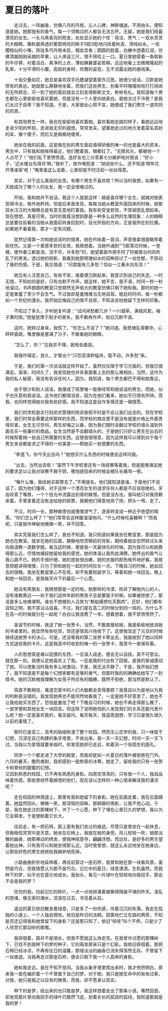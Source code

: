 # 夏日的落叶

　　走过去，一阵幽香，仿佛八月的丹桂，沁人心脾，神醉魂迷。不用抬头，便知道是她。她那独有的香气，每一个领略过的人都会无法忘怀。无疑，她是我们班最漂亮的女生。一头乌黑柔亮的短发，处处显示她的个性：简洁、秀气；一双水灵灵的大眼睛，像秋晨熟透的葡萄明亮的眸子S眨S眨地闪烁着秋波，清纯如水。一张樱桃似的小嘴，玲珑多巧丹唇未启，榴齿含香；圆圆的脸蛋，白嫩中透着红润，仿佛清晨刚刚采摘的苹果，让人谗涎三尺，恨不得咬上一口。夏日里她穿着一条崭新的牛仔裤，衬着洁白、素净的上衣，薄如蝉翼婆娑若柳。远远地看上去微微隆起的乳房，十分平滑的小腹，高挑的身材，优雅的姿态，无不流露出她的曲线美。

　　十指交叠如花，她总是喜欢双手托腮凝望着窗外沉思。她很少说话，沉默是她惯有的表达。她就那么静静地坐着，而我们这些男生，别看平时嘻嘻哈哈打打闹闹的无所顾忌，可一到了她的面前就会立刻变得斯斯文文，彬彬有礼。我知道每个男生都在心里偷偷地喜欢着她，但是没有一个人曾向她表白。是她太过于冷艳？是我们太过于自卑？我不知道。于是，大家彼此心照不宣，她便成了我们男生一道共同的风景。

　　和其他男生一样，我也在偷偷地喜欢着她。喜欢看她走路的样子，看她远远地走进夕阳的怀抱，走进我无穷的遐想。常常发呆，望着她走过的地方发着莫名其妙的呆，像个傻子，而后又是痴痴地傻笑。

　　她坐在我的前面，这是我在别的男生面前值得骄傲的唯一的也是最大的资本。男生中，只有我和她挨得最近，他们瞪着我，眼都红了。“无限风光，都被他一个人占尽了！”他们私下里愤愤道。连好友也三分羡慕七分嫉妒地对我说：“好小子，‘近水楼台先得月’啊。”我听了，故作嗔怒道：“胡说些什么，还不知道‘明年花开落谁家’呢！”嘴里虽这么说着，心里却是不时泛起一丝丝得意。

　　其实，对于这么美丽的女孩，有哪个男生不喜欢呢？所以当时我想，如果有一天她成为了哪个人的女友，我一定会很难过的。

　　开始，我和她并不说话。我这个人就是这样：越是喜欢哪个女生，就越对她表现得冷淡，格外地矜持。但是后来我发现，每每当她从教室外面回来的时候，她那双水汪汪的大眼睛总是有意无意地盯着我。我有些受宠若惊，不禁胡思乱想起来。现在想想，真是可笑。当时的我竟没想到那是一种多么自然的生理现象：人的眼睛总是要往前看的当她从我面前转身回到时，目光所指的方向，正是我所在的位置。如果她不看着我，那才一定有问题。

　　犹然记得第一次和她说话时的情景。她在吟咏着一首词，声音很柔很甜略带着些忧伤。又是一个善感多愁的女孩，我猜想着。当她吟诵到“飞絮落花时候，一登楼，便作春江都是泪，流不尽，许多愁”时，她望着窗外用手捋了捋被窗台的风吹乱了的黑发。透过她的侧影，我看到她那明澈如水的双眸掠过了一丝忧郁，不禁动了我的伤感。于是，我忘情道：“问君能有几多愁？恰似一江春水向东流！”　

　　她见有人注意自己，有些不安，接着便沉默起来。我意识到自己的失态，一时无措，不知如何是好，只有也默不作声。就这样，她不言，我不语，时间一秒一秒地溜过。书声朗朗的教室只觉顿然无声偌大的教室仿佛只剩下她和我。那时的她一定是害羞了至少不会生气。不过我却是羞愧难当无地自容。尴尬的时间，每一秒都如一个世纪的漫长。我开始后悔自己的情不自禁，不知该会给她留下怎样的印象。

　　不知过了多久，才听她复吟道：“试问闲愁都几许？一川烟草，满城风絮，梅子黄时雨。”想是犹悸于刚才的冒失，我不敢再作声，依旧沉默不语。

　　这时，她转过身来，我慌了。“你怎么不说了？”她问道。我思绪乱得要命，心砰砰直跳，嘴里像是塞满了沙子，不敢看她的眼睛。

　　“怎么了，你？”见我并不理，她有些委屈。

　　我强作镇定，良久，才冒出个“只恐双溪蚱蜢舟，载不动，许多愁”来。

　　于是，我们的第一次谈话就这样开始了。虽然仅仅限于学习方面的，但我已很满足。渐渐，时间久了，我发现她也并非表面看上去的那么难相处。当然，这作为我的私人秘密，我没有告诉任何人。因为，我知道，每个男生都巴不得和她靠近。

　　由于很少和别人说话，我便成了班里唯一能够经常和她说话的男生。而她，似乎也乐意和我说话。这令他们都很沮丧，因为在他们看来，她似乎已情有所钟。而我，也同样觉得她对我有些好感。我不知道这是自作多情还是一厢情愿。

　　我们的学校是实行封闭式管理的除非放假平时是不会让我们出去的。但在学校里，我们时常会需要这样那样的东西，而学校的商店里不是没有就是价格比外面贵得厉害。女生无可奈何，男生却嗤之以鼻，因为我们随时会翻过学校的墙头溜到外面去买一些廉价的商品。女生当然是不会翻墙头的，于是她们只好让男生在出去的时候帮着捎一些自己所需要的东西。这使我很得意，因为这样我可以得到对于每个男生来说都是求之不得的一份美差——帮她买一些想要的东西。

　　“李逸飞，你今天出去吗？”她想买什么东西的时候便会这样问我。

　　“出去，当然出去啦！”虽然下午学校里还有一场球赛等着我，但是能够满足她的要求足以让我对球赛不屑于顾，哪怕是回来的时候会被队长痛骂一顿。

　　“嚷什么嚷，我给她买邮票去了。”不用提名，他们就知道是谁。于是他们不说话了，因为他们懂得，对于这样一个漂亮女生的请求任何人都是不应该拒绝的。牙齿咬青了嘴唇，一个个目光中流露出刻骨的嫉恨。但是没办法，谁叫她只对我信赖来着。手里拿着还没有送给她的邮票，我朝他们得意地扬了扬，把头一甩，走了。

　　不过，时间一长，那种嫉恨也就慢慢泄气了，逐渐转变成一种近乎绝望的暗羡。“你们怎么样了？”他们常常会这样酸溜溜地问，“什么时候吃喜糖啊？”而我呢，只是故作神秘地微微一笑，并不回答。

　　其实究竟我们怎么样了，我也不知道。我只知道如果我坐在教室里，那是因为她也在教室。就坐在她的后面，静静地欣赏眼前的背影，期待着她会忽然转过头来向我请教一道数学题。每当这时候，便是我一天最快乐的时候。因为我可以和她靠得那么近，尽情地捕捉她留给我的感觉。她的体温让我热血沸腾，她呼出的香气让我心跳不已。她的手很纤细，她的皮肤很白嫩，她的衣服的颜色格外地好看。我故意把题讲得很慢，只为了把和她在一起的时间拉长一点。下晚自习的时候，她会回去的很晚。我坐在教室里心不在焉，却不免要假装学习，等着和她一块回去。晚上和她一块回去，是我每天许下的最后一个心愿。

　　她没有男朋友，我猜想那是一定的啦。她那样的冷漠，除非了解她内心的人，没有谁敢靠近——处于我们这样年龄的男孩子总是要面子的嘛。如果被拒绝了，那该是多么地难堪啊。谁也不想被别人讥笑为“赖蛤蟆想吃天鹅肉”。还好，他们都有自知之明，我不禁沾沾自喜。不过，我们是在高二的时候分到同一班的。为什么不在高一的时候就分在一起呢？白白让我浪费了一年。想着想着，我不禁愤愤然了。

　　圣诞节的时候，我送了她一张贺卡。当然，不敢直接给她，我是偷偷地放进她的书桌里的。她显然有些吃惊，但还是很高兴地收下了。这使我坚定了元旦的时候继续送她贺卡的决心。可是，还没等我的第二张贺卡寄出去，我就收到了她以同样方式送给我的卡片。这是我高中时收到的唯一的一张贺卡，我至今一直保存着。

　　人的思想真是难以捉摸的东西，一旦误入歧途，便会无以自拔。真不可思议。就在那一刻。我便认定她喜欢上了我。一定是我的付出有了回报，是我的挚诚感动了她。可以想象当时我有多么地激动。于是，我无法平静了。于是，我开始幻想了。我不知道是不是每个幻想家都有足够的勇气，但那时我的的确确给她写了一封情书。她的沉默被我理解为女孩子所应有的腼腆，既然不拒绝，那当然是默认了。

　　简直不敢相信，难道恋爱中的人们大脑都会变得愚顿？我竟自以为是地以为我的判断是没错的。我发现她再也不能坦然地看我了，一定是她不好意思了。她也不让我给她买东西了，恐怕是羞怯了吧？下晚自习的时候，她也不再走得那么晚了，一放学便和其他女生一块回去。但这除了说明她怕别人发现我们的关系还能代表什么呢？她一定是喜欢我的，毫无疑问。每天每天，我遥思遐想，学习已是很久很久以前的事情了。

　　那时已是高三，高考的硝烟弥漫了整个校园。然而无心恋学的我，只一味耽于幻想，沉浸在自己构建的象牙塔里，不肯出来。我一天一天幻想，时间一天一天飞过。当我以为爱情就要来临时，却发现她却已走远，和着另一个张陌生的面孔。

　　同学一个个都走进了大学的殿堂，而我却犹如一片夏日的落叶被拒绝在门外。六月的暑天，酷热难耐，我却感到一股刺骨的冰寒。她走了，留给我的只有一张贺卡和曾经的甜蜜的幻想。\
又回到熟悉的校园，已不再有熟悉的身影。四周空荡荡的，只有我一个人，独自品味着伤感。那些曾经怀着嫉恨的他们，现在该以怎样的一种心情来解读我的凄凉呢？

　　走在校园的林荫道上，那里有我和她留下的身影。她在前面走着，我在后面跟着。她猛然回头，微微一笑，那深情的双眸，那婀娜的倩影，让我不觉心动。于是，我在她走过的那棵树下，许了一个心愿，种下了埋在心里已久的梦想。我以为它会萌发，于是便盼着它长大。

　　往前走，有一把石椅，那上面有我们坐过的痕迹。尽管只是曾坐在一起休息，但我相信冥冥中是天意。她坐在石椅上，我就在她的身旁。风儿轻轻一吹，她那淡雅的幽香，她那拂动的绣发，使我神摇意夺，翩翩浮想。而远处，是好多的男生望着她出神。只有我可以和她坐得那么近。当时我曾想，就这么永远地坐在她身边，让那些好色的男生统统给我嫉妒地死掉。

　　小路曲曲折折地延伸着，再往前穿过一座石桥，我曾和她在那一块看风景，虽然是巧合，但我情愿认为那不是巧合。记忆中的夏日，绿意潇洒，生机盎然。而我种下的梦，似乎也在苗壮地成长。我抬头，看见一片绿叶在轻轻地向我招手，那会不会是我的梦？

　　忧伤的我，捡起记忆的碎片，一点一点地拼凑着被撕得残破不堪的昨天。凌乱的思绪，像无家的潮水，流浪在过去，寻觅着从前。

　　遥远的夏日依旧散发着绿意，只是多了一份伤感，伴着沉沉的失落。我走在孤独的小道上，一个人独自惆怅。依旧是昨日的法桐，寂寞地伫立在路的两旁，不知是否还记得我和她曾留下的身影？还是那只知了，依旧“吱吱”叫个不停，只是少了人欣赏它那动听的歌喉。

　　我徘徊着，路并不是很长，但我不愿就这么快走完。在我曾许过愿的那棵树下，已找不到我种下的梦的种子，它的萌发原来只是个幻影。我依旧徘徊着。那把石椅已经冰凉，不再有往日的温馨，那缕淡淡的幽香已消失得荡然无存，不曾留下一丝痕迹。当我再走过那座石桥，便会只剩下我一个人孤单的身影。

　　她和我走远，是在不知不觉间。当我从象牙塔里爬出来时，我才恍然明白，原来我一直在编织着一个不曾属于自己的梦。对于她，我只是她生命中的匆匆过客，对我，她只是报之以应有的微笑。而我，却不愿承认现实。

　　种下的是梦，结出来的也只能是梦。我这样想着走出了那条小道。蓦然回首，却发现那片曾向我招手的绿叶已飘然飞逝，划着长长的孤寂的弧线，我知道那就是我的梦！
